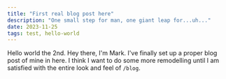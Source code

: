```yaml
---
title: "First real blog post here"
description: "One small step for man, one giant leap for...uh..."
date: 2023-11-25
tags: test, hello-world
---
```


Hello world the 2nd. Hey there, I'm Mark. I've finally set up a proper blog post of mine in here. I think I want to do some more remodelling until I am satisfied with the entire look and feel of `/blog`.
